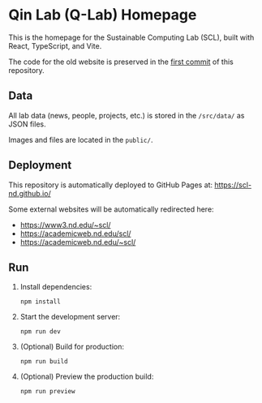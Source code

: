 # Qin Lab (Q-Lab) Homepage

This is the homepage for the Sustainable Computing Lab (SCL), built with React, TypeScript, and Vite.

The code for the old website is preserved in the [first commit](https://github.com/SCL-ND/scl-nd.github.io/tree/338d28c8e85528246ff6505e238ff4361854f59f) of this repository.

## Data

All lab data (news, people, projects, etc.) is stored in the `/src/data/` as JSON files.

Images and files are located in the `public/`.

## Deployment

This repository is automatically deployed to GitHub Pages at: https://scl-nd.github.io/

Some external websites will be automatically redirected here:

- https://www3.nd.edu/~scl/
- https://academicweb.nd.edu/scl/
- https://academicweb.nd.edu/~scl/

## Run

1. Install dependencies:

   ```
   npm install
   ```

2. Start the development server:

   ```
   npm run dev
   ```

3. (Optional) Build for production:

   ```
   npm run build
   ```

4. (Optional) Preview the production build:
   ```
   npm run preview
   ```
